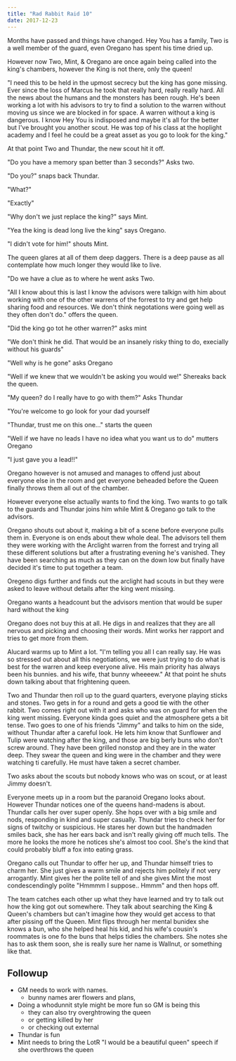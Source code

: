 ```yaml
---
title: "Rad Rabbit Raid 10"
date: 2017-12-23
---
```


Months have passed and things have changed. Hey You has a family, Two is a well member of the guard, even Oregano has spent his time dried up.

However now Two, Mint, & Oregano are once again being called into the king's chambers, however the King is not there, only the queen!

"I need this to be held in the upmost secrecy but the king has gone missing. Ever since the loss of Marcus he took that really hard, really really hard. All the news about the humans and the monsters has been rough. He's been working a lot with his advisors to try to find a solution to the warren without moving us since we are blocked in for space. A warren without a king is dangerous. I know Hey You is indisposed and maybe it's all for the better but I've brought you another scout. He was top of his class at the hoplight academy and I feel he could be a great asset as you go to look for the king."

At that point Two and Thundar, the new scout hit it off.

"Do you have a memory span better than 3 seconds?" Asks two.

"Do you?" snaps back Thundar.

"What?"

"Exactly"

"Why don't we just replace the king?" says Mint.

"Yea the king is dead long live the king" says Oregano.

"I didn't vote for him!" shouts Mint.

The queen glares at all of them deep daggers. There is a deep pause as all contemplate how much longer they would like to live.

"Do we have a clue as to where he went asks Two.

"All I know about this is last I know the advisors were talkign with him about working with one of the other warrens of the forrest to try and get help sharing food and resources. We don't think negotations were going well as they often don't do." offers the queen.

"Did the king go tot he other warren?" asks mint

"We don't think he did. That would be an insanely risky thing to do, execially without his guards"

"Well why is he gone" asks Oregano

"Well if we knew that we wouldn't be asking you would we!" Shereaks back the queen.

"My queen? do I really have to go with them?" Asks Thundar

"You're welcome to go look for your dad yourself

"Thundar, trust me on this one…" starts the queen

"Well if we have no leads I have no idea what you want us to do" mutters Oregano

"I just gave you a lead!!"

Oregano however is not amused and manages to offend just about everyone else in the room and get everyone beheaded before the Queen finally throws them all out of the chamber.

However everyone else actually wants to find the king. Two wants to go talk to the guards and Thundar joins him while Mint & Oregano go talk to the advisors.

Oregano shouts out about it, making a bit of a scene before everyone pulls them in. Everyone is on ends about thew whole deal. The advisors tell them they were working with the Arclight warren from the forrest and trying all these different solutions but after a frustrating evening he's vanished. They have been searching as much as they can on the down low but finally have decided it's time to put together a team.

Oregeno digs further and finds out the arclight had scouts in but they were asked to leave without details after the king went missing.

Oregano wants a headcount but the advisors mention that would be super hard without the king

Oregano does not buy this at all. He digs in and realizes that they are all nervous and picking and choosing their words. Mint works her rapport and tries to get more from them.

Alucard warms up to Mint a lot. "I'm telling you all I can really say. He was so stressed out about all this negotiations, we were just trying to do what is best for the warren and keep everyone alive. His main priority has always been his bunnies. and his wife, that bunny wheeeew." At that point he shuts down talking about that frightening queen.

Two and Thundar then roll up to the guard quarters, everyone playing sticks and stones. Two gets in for a round and gets a good tie with the other rabbit. Two comes right out with it and asks who was on guard for when the king went missing. Everyone kinda goes quiet and the atmosphere gets a bit tense. Two goes to one of his friends "Jimmy" and talks to him on the side, without Thundar after a careful look. He lets him know that Sunflower and Tulip were watching after the king, and those are big berly buns who don't screw around. They have been grilled nonstop and they are in the water deep. They swear the queen and king were in the chamber and they were watching ti carefully. He must have taken a secret chamber.

Two asks about the scouts but nobody knows who was on scout, or at least Jimmy doesn't.

Everyone meets up in a room but the paranoid Oregano looks about. However Thundar notices one of the queens hand-madens is about. Thundar calls her over super openly. She hops over with a big smile and nods, responding in kind and super casually. Thundar tries to check her for signs of twitchy or suspicious. He stares her down but the handmaden smiles back, she has her ears back and isn't really giving off much tells. The more he looks the more he notices she's almost too cool. She's the kind that could probably bluff a fox into eating grass.

Oregano calls out Thundar to offer her up, and Thundar himself tries to charm her. She just gives a warm smile and rejects him politely if not very arrogantly. Mint gives her the polite tell of and she gives Mint the most condescendingly polite "Hmmmm I suppose.. Hmmm" and then hops off.

The team catches each other up what they have learned and try to talk out how the king got out somewhere. They talk about searching the King & Queen's chambers but can't imagine how they would get access to that after pissing off the Queen. Mint flips through her mental bunidex she knows a bun, who she helped heal his kid, and his wife's cousin's roommates is one fo the buns that helps tidies the chambers. She notes she has to ask them soon, she is really sure her name is Wallnut, or something like that.

## Followup

- GM needs to work with names.
  - bunny names arer flowers and plans,
- Doing a whodunnit style might be more fun so GM is being this
  - they can also try overghtrowing the queen
  - or getting killed by her
  - or checking out external
- Thundar is fun
- Mint needs to bring the LotR "I would be a beautiful queen" speech if she overthrows the queen
